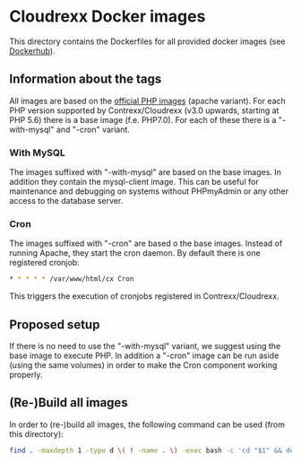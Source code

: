 # Cloudrexx Docker images #
This directory contains the Dockerfiles for all provided docker images (see [Dockerhub](https://hub.docker.com/r/cloudrexx/web/tags/)).

## Information about the tags ##
All images are based on the [official PHP images](https://hub.docker.com/_/php/) (apache variant). For each PHP version supported by Contrexx/Cloudrexx (v3.0 upwards, starting at PHP 5.6) there is a base image (f.e. PHP7.0). For each of these there is a "-with-mysql" and "-cron" variant.

### With MySQL ###
The images suffixed with "-with-mysql" are based on the base images. In addition they contain the mysql-client image. This can be useful for maintenance and debugging on systems without PHPmyAdmin or any other access to the database server.

### Cron ###
The images suffixed with "-cron" are based o the base images. Instead of running Apache, they start the cron daemon. By default there is one registered cronjob:
```bash
* * * * * /var/www/html/cx Cron
```
This triggers the execution of cronjobs registered in Contrexx/Cloudrexx.

## Proposed setup ##
If there is no need to use the "-with-mysql" variant, we suggest using the base image to execute PHP. In addition a "-cron" image can be run aside (using the same volumes) in order to make the Cron component working properly.

## (Re-)Build all images ##
In order to (re-)build all images, the following command can be used (from this directory):
```bash
find . -maxdepth 1 -type d \( ! -name . \) -exec bash -c 'cd "$1" && docker build -t cloudrexx/web:${1:2} .' _ {} \;
```
